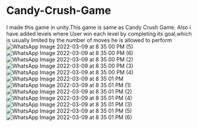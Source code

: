# Candy-Crush-Game
I made this game in unity.This game is same as Candy Crush Game.
Also i have added levels where User win each level by completing its goal,which is usually 
limited by the number of moves he is allowed to perform
![WhatsApp Image 2022-03-09 at 8 35 00 PM (5)](https://user-images.githubusercontent.com/54452217/157682900-0ae97a7f-cc8a-4eb9-ac17-66b7cf2bb04e.jpeg)
![WhatsApp Image 2022-03-09 at 8 35 00 PM (6)](https://user-images.githubusercontent.com/54452217/157682912-a1aee209-2fbe-4330-8dce-806df57d4a9f.jpeg)
![WhatsApp Image 2022-03-09 at 8 35 00 PM (2)](https://user-images.githubusercontent.com/54452217/157683052-43bd5e2c-6f7a-4ba4-8f55-19fbe711843f.jpeg)
![WhatsApp Image 2022-03-09 at 8 35 00 PM (3)](https://user-images.githubusercontent.com/54452217/157683106-b2e2b060-4bc9-48f5-93b2-418a9e1bf1f6.jpeg)
![WhatsApp Image 2022-03-09 at 8 35 00 PM (4)](https://user-images.githubusercontent.com/54452217/157683132-923e5925-f890-4f4c-a446-8f5cb26cc390.jpeg)
![WhatsApp Image 2022-03-09 at 8 35 01 PM](https://user-images.githubusercontent.com/54452217/157683163-ecc54a5f-d935-4bf3-ba0f-7d10fd8361e1.jpeg)
![WhatsApp Image 2022-03-09 at 8 35 01 PM (1)](https://user-images.githubusercontent.com/54452217/157683193-c1cfc035-252b-4069-adf1-6bf700f070f1.jpeg)
![WhatsApp Image 2022-03-09 at 8 35 01 PM (2)](https://user-images.githubusercontent.com/54452217/157683228-ce89ff9f-95c9-4d56-9775-03466cf19e63.jpeg)
![WhatsApp Image 2022-03-09 at 8 35 01 PM (4)](https://user-images.githubusercontent.com/54452217/157683280-529f0a5d-f21d-4cf6-ab79-4f308bc8918c.jpeg)
![WhatsApp Image 2022-03-09 at 8 35 01 PM (3)](https://user-images.githubusercontent.com/54452217/157683301-a4365458-dce2-4c57-a4e5-784d93b42035.jpeg)
![WhatsApp Image 2022-03-09 at 8 35 01 PM (5)](https://user-images.githubusercontent.com/54452217/157683322-a38e9a1f-6d7b-46fa-bb5f-b2b9ce35575b.jpeg)
![WhatsApp Image 2022-03-09 at 8 35 01 PM (6)](https://user-images.githubusercontent.com/54452217/157683344-52bb7f58-5b55-46fb-a47a-e16f97786744.jpeg)
